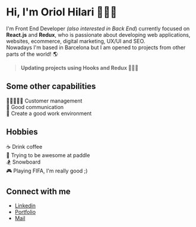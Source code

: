 

# Hi, I'm Oriol Hilari 🙋🏼‍♂️

I'm Front End Developer *(also interested in Back End*) currently focused on **React.js** and **Redux**, who is passionate about  developing web applications, websites, ecommerce, digital marketing, UX/UI and SEO.<br>Nowadays I'm based in Barcelona but I am opened to projects from other parts of the world! 🌎

> **Updating projects using Hooks and Redux 👨🏼‍💻**

## Some other capabilities

🧑🏻‍🤝‍🧑🏽 Customer management<br>💬 Good communication<br>🤗 Create a good work environment

## Hobbies

☕ Drink coffee <br>🎾 Trying to be awesome at paddle <br>🏂 Snowboard <br>🎮 Playing FIFA, I'm really good ;) 

## Connect with me 

- <a target="_blank" href="https://www.linkedin.com/in/oriol-hilari/">Linkedin</a><br>
- <a target="_blank" href="https://ohilari.dev">Portfolio</a><br>
- <a href="mailto:hello@ohilari.dev">Mail</a>



